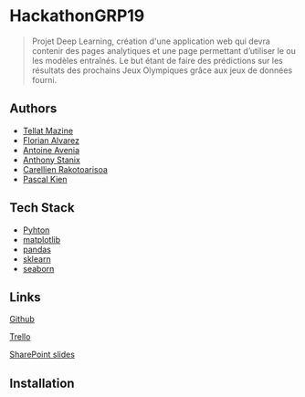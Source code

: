# HackathonGRP19

> Projet Deep Learning, création d'une application web qui devra contenir des pages analytiques et une page permettant d’utiliser le ou les modèles entraînés. Le but étant de faire des prédictions sur les résultats des prochains Jeux Olympiques grâce aux jeux de données fourni.

## Authors

- [Tellat Mazine](https://github.com/Mazinete)
- [Florian Alvarez](https://github.com/IsianDreemrr)
- [Antoine Avenia](https://github.com/AntoineAvn)
- [Anthony Stanix](https://www.github.com/StAntho)
- [Carellien Rakotoarisoa](https://github.com/vrakoto)
- [Pascal Kien](https://github.com/pascal-rithi-ke)

## Tech Stack

- [Pyhton](https://www.python.org/)
- [matplotlib](https://matplotlib.org/)
- [pandas](https://pandas.pydata.org/)
- [sklearn](https://scikit-learn.org/)
- [seaborn](https://seaborn.pydata.org/)

## Links

[Github](https://github.com/IsianDreemrr/HackathonGRP19)

[Trello](https://trello.com/b/KPqXSxUh/hackathon-jo)

[SharePoint slides]()

## Installation
